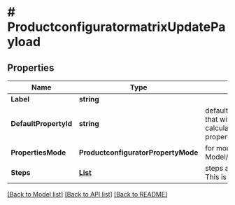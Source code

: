 # # ProductconfiguratormatrixUpdatePayload


## Properties 


Name | Type | Description | Notes
------------ | ------------- | ------------- | -------------
**Label**| **string** |   | [optional]
**DefaultPropertyId**| **string** | default_property_id is the id of the property that will be used as the starting point to calculate the differences between the properties.  | [optional]
**PropertiesMode**| **ProductconfiguratorPropertyMode** |  for more information please, see Model/ProductconfiguratorPropertyMode.php  | [optional]
**Steps**| [**List<ProductconfiguratormatrixStep>**](ProductconfiguratormatrixStep.md) | steps are the same as in the create request. This is a full replacement.  | [optional]


[[Back to Model list]](../../README.md#models) [[Back to API list]](../../README.md#endpoints) [[Back to README]](../../README.md)

